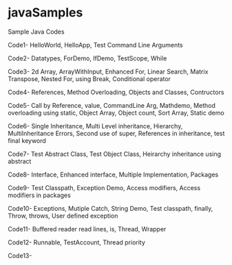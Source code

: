 # javaSamples
Sample Java Codes

Code1-  HelloWorld, HelloApp, Test Command Line Arguments

Code2-  Datatypes, ForDemo, IfDemo, TestScope, While

Code3-  2d Array, ArrayWithInput, Enhanced For, Linear Search, Matrix Transpose, Nested For, using Break, Conditional operator

Code4-  References, Method Overloading, Objects and Classes, Contructors

Code5-  Call by Reference, value, CommandLine Arg, Mathdemo, Method overloading using static, Object Array, Object count, Sort Array,     Static demo

Code6-  Single Inheritance, Multi Level inheritance, Hierarchy, MultiInheritance Errors, Second use of super, References in inheritance, test final keyword

Code7-  Test Abstract Class, Test Object Class, Heirarchy inheritance using abstract

Code8-  Interface, Enhanced interface, Multiple Implementation, Packages

Code9-  Test Classpath, Exception Demo, Access modifiers, Access modifiers in packages

Code10- Exceptions, Mutiple Catch, String Demo, Test classpath, finally, Throw, throws, User defined exception

Code11- Buffered reader read lines, is, Thread, Wrapper

Code12- Runnable, TestAccount, Thread priority

Code13- 



